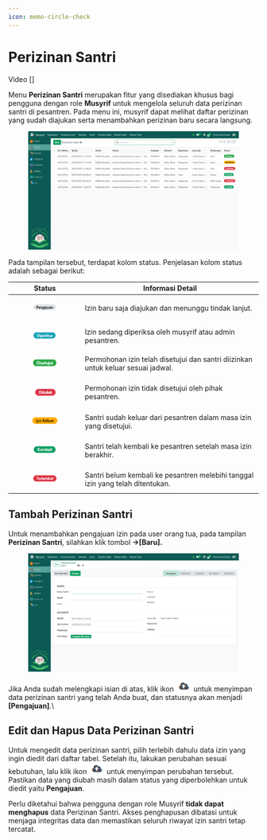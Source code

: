 ```yaml
---
icon: memo-circle-check
---
```


# Perizinan Santri

Video \[]

Menu **Perizinan Santri** merupakan fitur yang disediakan khusus bagi pengguna dengan role **Musyrif** untuk mengelola seluruh data perizinan santri di pesantren. Pada menu ini, musyrif dapat melihat daftar perizinan yang sudah diajukan serta menambahkan perizinan baru secara langsung.

<figure><img src="../../../.gitbook/assets/image (30).png" alt=""><figcaption></figcaption></figure>

Pada tampilan tersebut, terdapat kolom status. Penjelasan kolom status adalah sebagai berikut:

| Status                                                                                                                   | Informasi Detail                                                                 |
| ------------------------------------------------------------------------------------------------------------------------ | -------------------------------------------------------------------------------- |
| <div><figure><img src="../../../.gitbook/assets/image-Photoroom (5).png" alt=""><figcaption></figcaption></figure></div> | Izin baru saja diajukan dan menunggu tindak lanjut.                              |
| <div><figure><img src="../../../.gitbook/assets/image-Photoroom (6).png" alt=""><figcaption></figcaption></figure></div> | Izin sedang diperiksa oleh musyrif atau admin pesantren.                         |
| <div><figure><img src="../../../.gitbook/assets/image-Photoroom (2).png" alt=""><figcaption></figcaption></figure></div> | Permohonan izin telah disetujui dan santri diizinkan untuk keluar sesuai jadwal. |
| <div><figure><img src="../../../.gitbook/assets/image-Photoroom (7).png" alt=""><figcaption></figcaption></figure></div> | Permohonan izin tidak disetujui oleh pihak pesantren.                            |
| <div><figure><img src="../../../.gitbook/assets/image-Photoroom (1).png" alt=""><figcaption></figcaption></figure></div> | Santri sudah keluar dari pesantren dalam masa izin yang disetujui.               |
| <div><figure><img src="../../../.gitbook/assets/image-Photoroom (3).png" alt=""><figcaption></figcaption></figure></div> | Santri telah kembali ke pesantren setelah masa izin berakhir.                    |
| <div><figure><img src="../../../.gitbook/assets/image-Photoroom (4).png" alt=""><figcaption></figcaption></figure></div> | Santri belum kembali ke pesantren melebihi tanggal izin yang telah ditentukan.   |

## Tambah Perizinan Santri

Untuk menambahkan pengajuan izin pada user orang tua, pada tampilan **Perizinan Santri**, silahkan klik tombol **→\[Baru].**

<figure><img src="../../../.gitbook/assets/image (42).png" alt=""><figcaption></figcaption></figure>

Jika Anda sudah melengkapi isian di atas, klik ikon ![](<../../../.gitbook/assets/image (34).png>) untuk menyimpan data perizinan santri yang telah Anda buat, dan statusnya akan menjadi **\[Pengajuan]**.\


## Edit dan Hapus Data Perizinan Santri

Untuk mengedit data perizinan santri, pilih terlebih dahulu data izin yang ingin diedit dari daftar tabel. Setelah itu, lakukan perubahan sesuai kebutuhan, lalu klik ikon ![](<../../../.gitbook/assets/image (34).png>) untuk menyimpan perubahan tersebut. Pastikan data yang diubah masih dalam status yang diperbolehkan untuk diedit yaitu **Pengajuan**.

Perlu diketahui bahwa pengguna dengan role Musyrif **tidak dapat menghapus** data Perizinan Santri. Akses penghapusan dibatasi untuk menjaga integritas data dan memastikan seluruh riwayat izin santri tetap tercatat.

